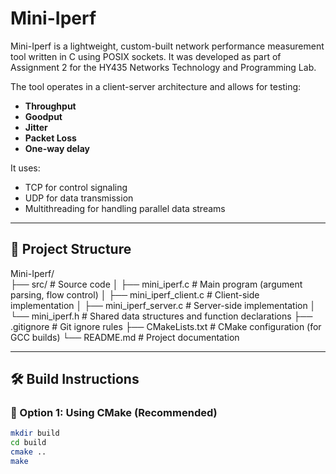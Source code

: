 # Mini-Iperf

Mini-Iperf is a lightweight, custom-built network performance measurement tool written in C using POSIX sockets. It was developed as part of Assignment 2 for the HY435 Networks Technology and Programming Lab.

The tool operates in a client-server architecture and allows for testing:
- **Throughput**
- **Goodput**
- **Jitter**
- **Packet Loss**
- **One-way delay**

It uses:
- TCP for control signaling
- UDP for data transmission
- Multithreading for handling parallel data streams

---

## 📁 Project Structure

Mini-Iperf/  
├── src/ # Source code │ 
├── mini_iperf.c # Main program (argument parsing, flow control) │ 
├── mini_iperf_client.c # Client-side implementation │ 
├── mini_iperf_server.c # Server-side implementation │ 
└── mini_iperf.h # Shared data structures and function declarations 
├── .gitignore # Git ignore rules 
├── CMakeLists.txt # CMake configuration (for GCC builds) 
└── README.md # Project documentation

---
## 🛠️ Build Instructions

### 🔧 Option 1: Using CMake (Recommended)

```bash
mkdir build
cd build
cmake ..
make
